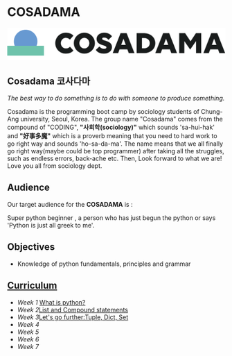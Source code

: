 # COSADAMA



![cosadama](./COSADAMA_LOGO(300).png)

## __Cosadama 코사다마__

*The best way to do something is to do with someone to produce something.*

Cosadama is the programming boot camp by sociology students of Chung-Ang university, Seoul, Korea. The group name "Cosadama" comes from the compound of  "CODING", __"사회학(sociology)"__ which sounds 'sa-hui-hak' and **"好事多魔"** which is a proverb meaning that you need to hard work to go right way and sounds 'ho-sa-da-ma'. The name means that we all finally go right way(maybe could be top programmer) after taking all the struggles, such as endless errors, back-ache etc. Then, Look forward to what we are! Love you all from sociology dept. 

## __Audience__

Our target audience for the __COSADAMA__ is : 

Super python beginner , a person who has just begun the python or says 'Python is just all greek to me'.

## __Objectives__

* Knowledge of python fundamentals, principles and grammar

## __[Curriculum](/코사다마_파이썬기초문법스터디_커리큘럼.pdf)__

* *Week 1* [What is python?](/week1/코사다마_스터디_1주차_0113.pdf)
* *Week 2*[List and Compound statements](/week2/코사다마_스터디_2주차_0120.pdf)
* *Week 3*[Let's go further:Tuple, Dict, Set](코사다마_스터디_3주차_0127.pdf)
* *Week 4*
* *Week 5*
* *Week 6*
* *Week 7*




